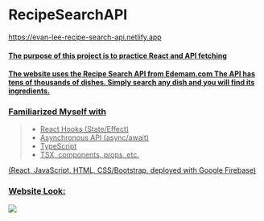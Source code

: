 <h1>RecipeSearchAPI</h1>
<a href="https://evan-lee-recipe-search-api.netlify.app"/> https://evan-lee-recipe-search-api.netlify.app
<h4>The purpose of this project is to practice React and API fetching</h4>
<h4>The website uses the Recipe Search API from Edemam.com The API has tens of thousands of dishes. Simply search any dish and you will find its ingredients.</h4>


<h3>Familiarized Myself with</h3>
<blockquote>
  <ul>
    <li>React Hooks (State/Effect) </li>
    <li>Asynchronous API (async/await) </li>
    <li>TypeScript</li>
    <li>TSX, components, props, etc.</li>
  </ul>
</blockquote>
(React, JavaScript, HTML, CSS/Bootstrap, deployed with Google Firebase)
<h3>Website Look:</h3>
<img src="https://github.com/Evan287/RecipeSearchAPI/assets/110309927/29a2ec7b-3bd3-4cce-8d3b-71e1d155f9b2"/>
